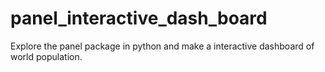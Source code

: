 # panel_interactive_dash_board
Explore the panel package in python and make a interactive dashboard of world population.
